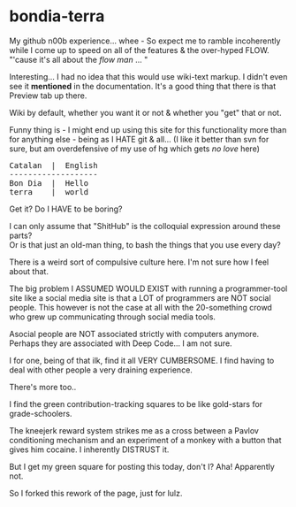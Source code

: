 bondia-terra
============

My github n00b experience... whee - So expect me to ramble incoherently while I come up to speed on all of the features & the over-hyped FLOW.  "'cause it's all about the *flow man* ... "

Interesting... I had no idea that this would use wiki-text markup.  I didn't even see it **mentioned** in the documentation.  It's a good thing that there is that Preview tab up there.

Wiki by default, whether you want it or not & whether you "get" that or not.  

Funny thing is - I might end up using this site for this functionality more than for anything else - being as I HATE git & all... (I like it better than svn for sure, but am overdefensive of my use of hg which gets *no love* here)

<pre>
Catalan  |  English
-------------------
Bon Dia  |  Hello 
terra    |  world
</pre>

Get it?  Do I HAVE to be boring?

I can only assume that "ShitHub" is the colloquial expression around these parts?  
Or is that just an old-man thing, to bash the things that you use every day?

There is a weird sort of compulsive culture here.  I'm not sure how I feel about that.

The big problem I ASSUMED WOULD EXIST with running a programmer-tool site like a social media site is that a LOT of programmers are NOT social people.  This however is not the case at all with the 20-something crowd who grew up communicating through social media tools.

Asocial people are NOT associated strictly with computers anymore.  Perhaps they are associated with Deep Code... I am not sure.


I for one, being of that ilk, find it all VERY CUMBERSOME.  I find having to deal with other people a very draining experience.

There's more too..

I find the green contribution-tracking squares to be like gold-stars for grade-schoolers.

The kneejerk reward system strikes me as a cross between a Pavlov conditioning mechanism and an experiment of a monkey with a button that gives him cocaine.  I inherently DISTRUST it.

But I get my green square for posting this today, don't I?
Aha!  Apparently not.

So I forked this rework of the page, just for lulz.
